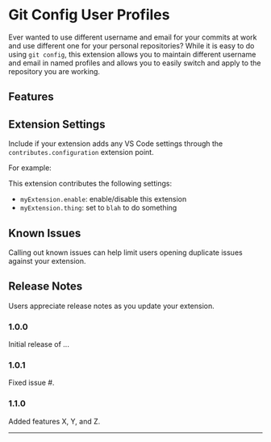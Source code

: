 # Git Config User Profiles

Ever wanted to use different username and email for your commits at work and use different one for your personal repositories? While it is easy to do using `git config`, this extension allows you to maintain different username and email in named profiles and allows you to easily switch and apply to the repository you are working.

## Features

## Extension Settings

Include if your extension adds any VS Code settings through the `contributes.configuration` extension point.

For example:

This extension contributes the following settings:

-   `myExtension.enable`: enable/disable this extension
-   `myExtension.thing`: set to `blah` to do something

## Known Issues

Calling out known issues can help limit users opening duplicate issues against your extension.

## Release Notes

Users appreciate release notes as you update your extension.

### 1.0.0

Initial release of ...

### 1.0.1

Fixed issue #.

### 1.1.0

Added features X, Y, and Z.

---
